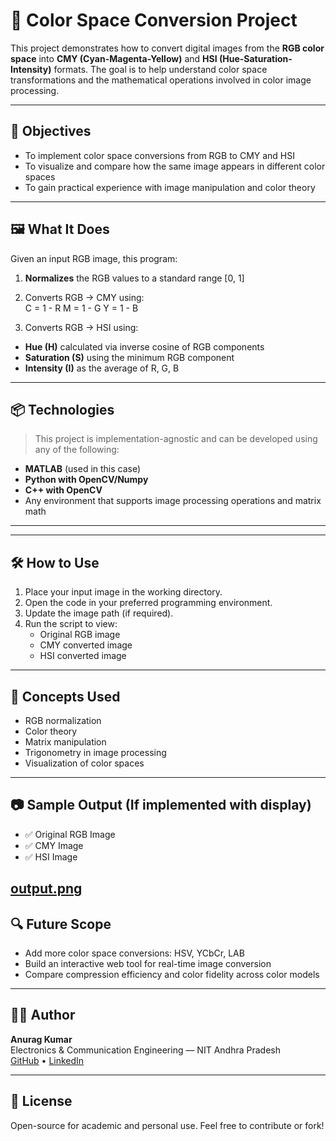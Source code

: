 # 🌈 Color Space Conversion Project

This project demonstrates how to convert digital images from the **RGB color space** into **CMY (Cyan-Magenta-Yellow)** and **HSI (Hue-Saturation-Intensity)** formats. The goal is to help understand color space transformations and the mathematical operations involved in color image processing.

---

## 🎯 Objectives

- To implement color space conversions from RGB to CMY and HSI
- To visualize and compare how the same image appears in different color spaces
- To gain practical experience with image manipulation and color theory

---

## 🖼️ What It Does

Given an input RGB image, this program:
1. **Normalizes** the RGB values to a standard range [0, 1]
2. Converts RGB → CMY using:  
C = 1 - R
M = 1 - G
Y = 1 - B

3. Converts RGB → HSI using:
- **Hue (H)** calculated via inverse cosine of RGB components
- **Saturation (S)** using the minimum RGB component
- **Intensity (I)** as the average of R, G, B

---

## 📦 Technologies

> This project is implementation-agnostic and can be developed using any of the following:

- **MATLAB** (used in this case)
- **Python with OpenCV/Numpy**
- **C++ with OpenCV**
- Any environment that supports image processing operations and matrix math

---


---

## 🛠 How to Use

1. Place your input image in the working directory.
2. Open the code in your preferred programming environment.
3. Update the image path (if required).
4. Run the script to view:
   - Original RGB image
   - CMY converted image
   - HSI converted image

---

## 🧠 Concepts Used

- RGB normalization
- Color theory
- Matrix manipulation
- Trigonometry in image processing
- Visualization of color spaces

---

## 📷 Sample Output (If implemented with display)

- ✅ Original RGB Image  
- ✅ CMY Image  
- ✅ HSI Image

[output.png
](https://github.com/foranurag0202/Color-Space-Conversion-using-Matlab/blob/main/output.png)
---

## 🔍 Future Scope

- Add more color space conversions: HSV, YCbCr, LAB
- Build an interactive web tool for real-time image conversion
- Compare compression efficiency and color fidelity across color models

---

## 👨‍💻 Author

**Anurag Kumar**  
Electronics & Communication Engineering — NIT Andhra Pradesh  
[GitHub](https://github.com/foranurag0202) • [LinkedIn](https://www.linkedin.com/in/anurag-kumar-549b77257)

---

## 📄 License

Open-source for academic and personal use. Feel free to contribute or fork!



